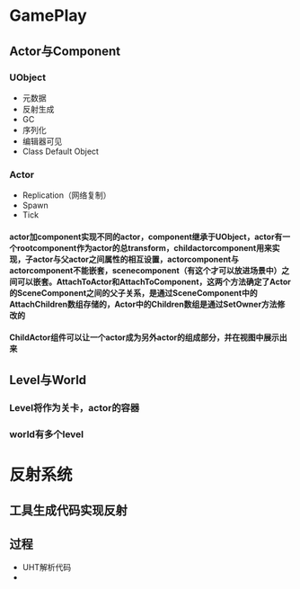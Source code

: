 # GamePlay

## Actor与Component

### UObject

+ 元数据
+ 反射生成
+ GC
+ 序列化
+ 编辑器可见
+ Class Default Object

### Actor

+ Replication（网络复制）
+ Spawn
+ Tick

#### actor加component实现不同的actor，component继承于UObject，actor有一个rootcomponent作为actor的总transform，childactorcomponent用来实现，子actor与父actor之间属性的相互设置，actorcomponent与actorcomponent不能嵌套，scenecomponent（有这个才可以放进场景中）之间可以嵌套。AttachToActor和AttachToComponent，这两个方法确定了Actor的SceneComponent之间的父子关系，是通过SceneComponent中的AttachChildren数组存储的，Actor中的Children数组是通过SetOwner方法修改的

#### ChildActor组件可以让一个actor成为另外actor的组成部分，并在视图中展示出来

## Level与World

### Level将作为关卡，actor的容器

### world有多个level

# 反射系统

## 工具生成代码实现反射

## 过程

+ UHT解析代码
+ 